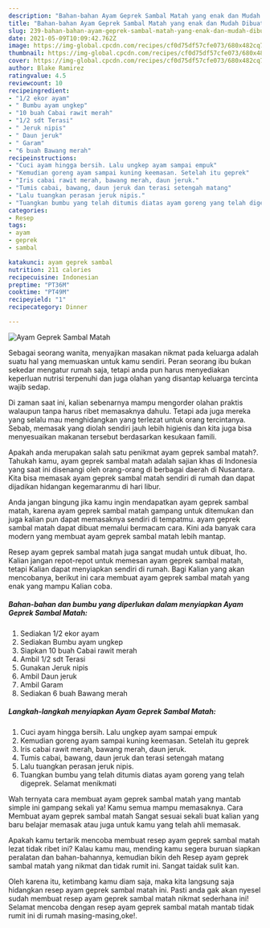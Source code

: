```yaml
---
description: "Bahan-bahan Ayam Geprek Sambal Matah yang enak dan Mudah Dibuat"
title: "Bahan-bahan Ayam Geprek Sambal Matah yang enak dan Mudah Dibuat"
slug: 239-bahan-bahan-ayam-geprek-sambal-matah-yang-enak-dan-mudah-dibuat
date: 2021-05-09T10:09:42.762Z
image: https://img-global.cpcdn.com/recipes/cf0d75df57cfe073/680x482cq70/ayam-geprek-sambal-matah-foto-resep-utama.jpg
thumbnail: https://img-global.cpcdn.com/recipes/cf0d75df57cfe073/680x482cq70/ayam-geprek-sambal-matah-foto-resep-utama.jpg
cover: https://img-global.cpcdn.com/recipes/cf0d75df57cfe073/680x482cq70/ayam-geprek-sambal-matah-foto-resep-utama.jpg
author: Blake Ramirez
ratingvalue: 4.5
reviewcount: 10
recipeingredient:
- "1/2 ekor ayam"
- " Bumbu ayam ungkep"
- "10 buah Cabai rawit merah"
- "1/2 sdt Terasi"
- " Jeruk nipis"
- " Daun jeruk"
- " Garam"
- "6 buah Bawang merah"
recipeinstructions:
- "Cuci ayam hingga bersih. Lalu ungkep ayam sampai empuk"
- "Kemudian goreng ayam sampai kuning keemasan. Setelah itu geprek"
- "Iris cabai rawit merah, bawang merah, daun jeruk."
- "Tumis cabai, bawang, daun jeruk dan terasi setengah matang"
- "Lalu tuangkan perasan jeruk nipis."
- "Tuangkan bumbu yang telah ditumis diatas ayam goreng yang telah digeprek. Selamat menikmati"
categories:
- Resep
tags:
- ayam
- geprek
- sambal

katakunci: ayam geprek sambal 
nutrition: 211 calories
recipecuisine: Indonesian
preptime: "PT36M"
cooktime: "PT49M"
recipeyield: "1"
recipecategory: Dinner

---
```



![Ayam Geprek Sambal Matah](https://img-global.cpcdn.com/recipes/cf0d75df57cfe073/680x482cq70/ayam-geprek-sambal-matah-foto-resep-utama.jpg)

Sebagai seorang wanita, menyajikan masakan nikmat pada keluarga adalah suatu hal yang memuaskan untuk kamu sendiri. Peran seorang ibu bukan sekedar mengatur rumah saja, tetapi anda pun harus menyediakan keperluan nutrisi terpenuhi dan juga olahan yang disantap keluarga tercinta wajib sedap.

Di zaman  saat ini, kalian sebenarnya mampu mengorder olahan praktis walaupun tanpa harus ribet memasaknya dahulu. Tetapi ada juga mereka yang selalu mau menghidangkan yang terlezat untuk orang tercintanya. Sebab, memasak yang diolah sendiri jauh lebih higienis dan kita juga bisa menyesuaikan makanan tersebut berdasarkan kesukaan famili. 



Apakah anda merupakan salah satu penikmat ayam geprek sambal matah?. Tahukah kamu, ayam geprek sambal matah adalah sajian khas di Indonesia yang saat ini disenangi oleh orang-orang di berbagai daerah di Nusantara. Kita bisa memasak ayam geprek sambal matah sendiri di rumah dan dapat dijadikan hidangan kegemaranmu di hari libur.

Anda jangan bingung jika kamu ingin mendapatkan ayam geprek sambal matah, karena ayam geprek sambal matah gampang untuk ditemukan dan juga kalian pun dapat memasaknya sendiri di tempatmu. ayam geprek sambal matah dapat dibuat memalui bermacam cara. Kini ada banyak cara modern yang membuat ayam geprek sambal matah lebih mantap.

Resep ayam geprek sambal matah juga sangat mudah untuk dibuat, lho. Kalian jangan repot-repot untuk memesan ayam geprek sambal matah, tetapi Kalian dapat menyiapkan sendiri di rumah. Bagi Kalian yang akan mencobanya, berikut ini cara membuat ayam geprek sambal matah yang enak yang mampu Kalian coba.

<!--inarticleads1-->

##### Bahan-bahan dan bumbu yang diperlukan dalam menyiapkan Ayam Geprek Sambal Matah:

1. Sediakan 1/2 ekor ayam
1. Sediakan  Bumbu ayam ungkep
1. Siapkan 10 buah Cabai rawit merah
1. Ambil 1/2 sdt Terasi
1. Gunakan  Jeruk nipis
1. Ambil  Daun jeruk
1. Ambil  Garam
1. Sediakan 6 buah Bawang merah




<!--inarticleads2-->

##### Langkah-langkah menyiapkan Ayam Geprek Sambal Matah:

1. Cuci ayam hingga bersih. Lalu ungkep ayam sampai empuk
1. Kemudian goreng ayam sampai kuning keemasan. Setelah itu geprek
1. Iris cabai rawit merah, bawang merah, daun jeruk.
1. Tumis cabai, bawang, daun jeruk dan terasi setengah matang
1. Lalu tuangkan perasan jeruk nipis.
1. Tuangkan bumbu yang telah ditumis diatas ayam goreng yang telah digeprek. Selamat menikmati




Wah ternyata cara membuat ayam geprek sambal matah yang mantab simple ini gampang sekali ya! Kamu semua mampu memasaknya. Cara Membuat ayam geprek sambal matah Sangat sesuai sekali buat kalian yang baru belajar memasak atau juga untuk kamu yang telah ahli memasak.

Apakah kamu tertarik mencoba membuat resep ayam geprek sambal matah lezat tidak ribet ini? Kalau kamu mau, mending kamu segera buruan siapkan peralatan dan bahan-bahannya, kemudian bikin deh Resep ayam geprek sambal matah yang nikmat dan tidak rumit ini. Sangat taidak sulit kan. 

Oleh karena itu, ketimbang kamu diam saja, maka kita langsung saja hidangkan resep ayam geprek sambal matah ini. Pasti anda gak akan nyesel sudah membuat resep ayam geprek sambal matah nikmat sederhana ini! Selamat mencoba dengan resep ayam geprek sambal matah mantab tidak rumit ini di rumah masing-masing,oke!.

